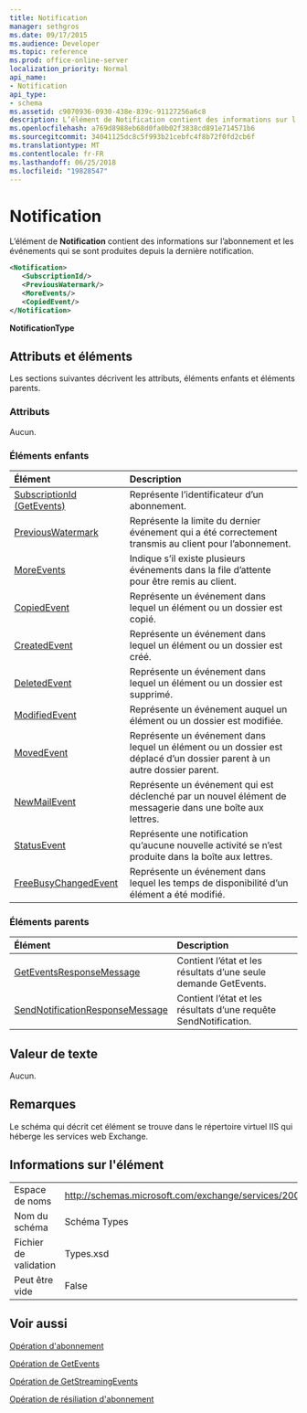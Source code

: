 ```yaml
---
title: Notification
manager: sethgros
ms.date: 09/17/2015
ms.audience: Developer
ms.topic: reference
ms.prod: office-online-server
localization_priority: Normal
api_name:
- Notification
api_type:
- schema
ms.assetid: c9070936-0930-438e-839c-91127256a6c8
description: L’élément de Notification contient des informations sur l’abonnement et les événements qui se sont produites depuis la dernière notification.
ms.openlocfilehash: a769d8988eb68d0fa0b02f3838cd891e714571b6
ms.sourcegitcommit: 34041125dc8c5f993b21cebfc4f8b72f0fd2cb6f
ms.translationtype: MT
ms.contentlocale: fr-FR
ms.lasthandoff: 06/25/2018
ms.locfileid: "19828547"
---
```

# <a name="notification"></a>Notification

L’élément de **Notification** contient des informations sur l’abonnement et les événements qui se sont produites depuis la dernière notification. 
  
```xml
<Notification>
   <SubscriptionId/>
   <PreviousWatermark/>
   <MoreEvents/>
   <CopiedEvent/>
</Notification>
```

 **NotificationType**
## <a name="attributes-and-elements"></a>Attributs et éléments

Les sections suivantes décrivent les attributs, éléments enfants et éléments parents.
  
### <a name="attributes"></a>Attributs

Aucun.
  
### <a name="child-elements"></a>Éléments enfants

|**Élément**|**Description**|
|:-----|:-----|
|[SubscriptionId (GetEvents)](subscriptionid-getevents.md) <br/> |Représente l’identificateur d’un abonnement.  <br/> |
|[PreviousWatermark](previouswatermark.md) <br/> |Représente la limite du dernier événement qui a été correctement transmis au client pour l’abonnement.  <br/> |
|[MoreEvents](moreevents.md) <br/> |Indique s’il existe plusieurs événements dans la file d’attente pour être remis au client.  <br/> |
|[CopiedEvent](copiedevent.md) <br/> |Représente un événement dans lequel un élément ou un dossier est copié.  <br/> |
|[CreatedEvent](createdevent.md) <br/> |Représente un événement dans lequel un élément ou un dossier est créé.  <br/> |
|[DeletedEvent](deletedevent.md) <br/> |Représente un événement dans lequel un élément ou un dossier est supprimé.  <br/> |
|[ModifiedEvent](modifiedevent.md) <br/> |Représente un événement auquel un élément ou un dossier est modifiée.  <br/> |
|[MovedEvent](movedevent.md) <br/> |Représente un événement dans lequel un élément ou un dossier est déplacé d’un dossier parent à un autre dossier parent.  <br/> |
|[NewMailEvent](newmailevent.md) <br/> |Représente un événement qui est déclenché par un nouvel élément de messagerie dans une boîte aux lettres.  <br/> |
|[StatusEvent](statusevent.md) <br/> |Représente une notification qu’aucune nouvelle activité se n’est produite dans la boîte aux lettres.  <br/> |
|[FreeBusyChangedEvent](freebusychangedevent.md) <br/> |Représente un événement dans lequel les temps de disponibilité d’un élément a été modifié.  <br/> |
   
### <a name="parent-elements"></a>Éléments parents

|**Élément**|**Description**|
|:-----|:-----|
|[GetEventsResponseMessage](geteventsresponsemessage.md) <br/> |Contient l’état et les résultats d’une seule demande GetEvents.  <br/> |
|[SendNotificationResponseMessage](sendnotificationresponsemessage.md) <br/> |Contient l’état et les résultats d’une requête SendNotification.  <br/> |
   
## <a name="text-value"></a>Valeur de texte

Aucun.
  
## <a name="remarks"></a>Remarques

Le schéma qui décrit cet élément se trouve dans le répertoire virtuel IIS qui héberge les services web Exchange.
  
## <a name="element-information"></a>Informations sur l'élément

|||
|:-----|:-----|
|Espace de noms  <br/> |http://schemas.microsoft.com/exchange/services/2006/types  <br/> |
|Nom du schéma  <br/> |Schéma Types  <br/> |
|Fichier de validation  <br/> |Types.xsd  <br/> |
|Peut être vide  <br/> |False  <br/> |
   
## <a name="see-also"></a>Voir aussi



[Opération d'abonnement](subscribe-operation.md)
  
[Opération de GetEvents](getevents-operation.md)
  
[Opération de GetStreamingEvents](getstreamingevents-operation.md)
  
[Opération de résiliation d'abonnement](unsubscribe-operation.md)

